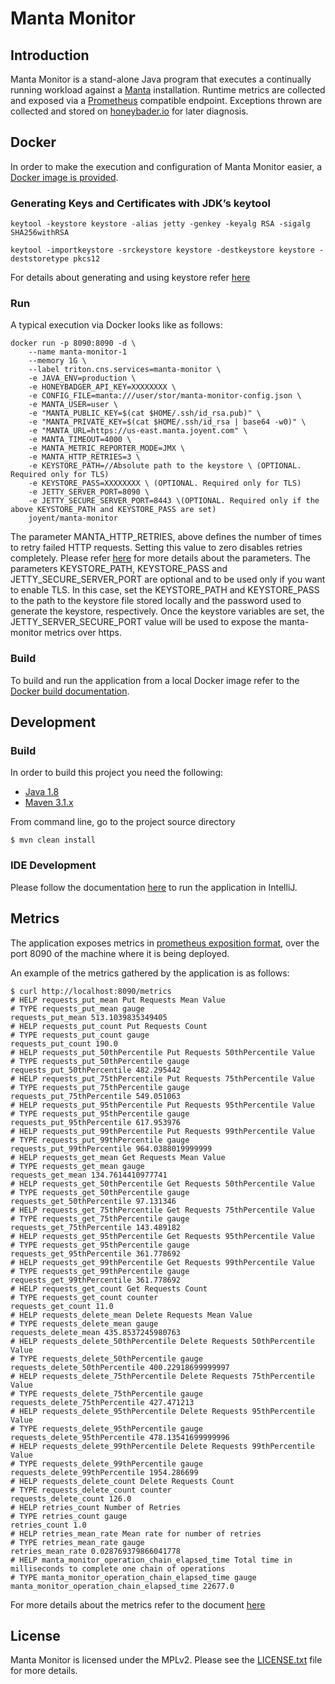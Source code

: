 # Manta Monitor

## Introduction
Manta Monitor is a stand-alone Java program that executes a continually running
workload against a [Manta](https://github.com/joyent/manta) installation. 
Runtime metrics are collected and exposed via a 
[Prometheus](https://prometheus.io/) compatible endpoint. Exceptions thrown are
collected and stored on [honeybader.io](https://www.honeybadger.io/) for later
diagnosis.

## Docker

In order to make the execution and configuration of Manta Monitor easier, a
[Docker image is provided](https://hub.docker.com/r/joyent/manta-monitor).

### Generating Keys and Certificates with JDK’s keytool

```
keytool -keystore keystore -alias jetty -genkey -keyalg RSA -sigalg SHA256withRSA

keytool -importkeystore -srckeystore keystore -destkeystore keystore -deststoretype pkcs12
```
For details about generating and using keystore refer [here](https://www.eclipse.org/jetty/documentation/9.4.x/configuring-ssl.html#configuring-jetty-for-ssl)

### Run

A typical execution via Docker looks like as follows:
```
docker run -p 8090:8090 -d \
    --name manta-monitor-1
    --memory 1G \
    --label triton.cns.services=manta-monitor \
    -e JAVA_ENV=production \
    -e HONEYBADGER_API_KEY=XXXXXXXX \
    -e CONFIG_FILE=manta:///user/stor/manta-monitor-config.json \
    -e MANTA_USER=user \
    -e "MANTA_PUBLIC_KEY=$(cat $HOME/.ssh/id_rsa.pub)" \
    -e "MANTA_PRIVATE_KEY=$(cat $HOME/.ssh/id_rsa | base64 -w0)" \
    -e "MANTA_URL=https://us-east.manta.joyent.com" \
    -e MANTA_TIMEOUT=4000 \
    -e MANTA_METRIC_REPORTER_MODE=JMX \
    -e MANTA_HTTP_RETRIES=3 \
    -e KEYSTORE_PATH=//Absolute path to the keystore \ (OPTIONAL. Required only for TLS)
    -e KEYSTORE_PASS=XXXXXXXX \ (OPTIONAL. Required only for TLS)
    -e JETTY_SERVER_PORT=8090 \
    -e JETTY_SECURE_SERVER_PORT=8443 \(OPTIONAL. Required only if the above KEYSTORE_PATH and KEYSTORE_PASS are set)
    joyent/manta-monitor
```

The parameter MANTA_HTTP_RETRIES, above defines the number of times to retry
failed HTTP requests. Setting this value to zero disables retries completely.
Please refer [here](https://github.com/joyent/java-manta/blob/master/USAGE.md#parameters) 
for more details about the parameters.
The parameters KEYSTORE_PATH, KEYSTORE_PASS and JETTY_SECURE_SERVER_PORT are optional and to be used only if you want to
enable TLS. In this case, set the KEYSTORE_PATH and KEYSTORE_PASS to the path to the keystore file stored locally and the
password used to generate the keystore, respectively. Once the keystore variables are set, the JETTY_SERVER_SECURE_PORT
value will be used to expose the manta-monitor metrics over https.
 
### Build

To build and run the application from a local Docker image refer to the 
[Docker build documentation](doc/docker-build-setup.md).

## Development

### Build
In order to build this project you need the following:

* [Java 1.8](http://www.oracle.com/technetwork/java/javase/downloads/index.html)
* [Maven 3.1.x](https://maven.apache.org/)

From command line, go to the project source directory
```
$ mvn clean install
```

### IDE Development

Please follow the documentation [here](doc/intellij-setup.md) to run the 
application in IntelliJ.

## Metrics

The application exposes metrics in 
[prometheus exposition format](https://prometheus.io/docs/instrumenting/exposition_formats/), 
over the port 8090 of the machine where it is being deployed.

An example of the metrics gathered by the application is as follows:

```
$ curl http://localhost:8090/metrics
# HELP requests_put_mean Put Requests Mean Value
# TYPE requests_put_mean gauge
requests_put_mean 513.1039835349405
# HELP requests_put_count Put Requests Count
# TYPE requests_put_count gauge
requests_put_count 190.0
# HELP requests_put_50thPercentile Put Requests 50thPercentile Value
# TYPE requests_put_50thPercentile gauge
requests_put_50thPercentile 482.295442
# HELP requests_put_75thPercentile Put Requests 75thPercentile Value
# TYPE requests_put_75thPercentile gauge
requests_put_75thPercentile 549.051063
# HELP requests_put_95thPercentile Put Requests 95thPercentile Value
# TYPE requests_put_95thPercentile gauge
requests_put_95thPercentile 617.953976
# HELP requests_put_99thPercentile Put Requests 99thPercentile Value
# TYPE requests_put_99thPercentile gauge
requests_put_99thPercentile 964.0388019999999
# HELP requests_get_mean Get Requests Mean Value
# TYPE requests_get_mean gauge
requests_get_mean 134.7614410977741
# HELP requests_get_50thPercentile Get Requests 50thPercentile Value
# TYPE requests_get_50thPercentile gauge
requests_get_50thPercentile 97.131346
# HELP requests_get_75thPercentile Get Requests 75thPercentile Value
# TYPE requests_get_75thPercentile gauge
requests_get_75thPercentile 143.489182
# HELP requests_get_95thPercentile Get Requests 95thPercentile Value
# TYPE requests_get_95thPercentile gauge
requests_get_95thPercentile 361.778692
# HELP requests_get_99thPercentile Get Requests 99thPercentile Value
# TYPE requests_get_99thPercentile gauge
requests_get_99thPercentile 361.778692
# HELP requests_get_count Get Requests Count
# TYPE requests_get_count counter
requests_get_count 11.0
# HELP requests_delete_mean Delete Requests Mean Value
# TYPE requests_delete_mean gauge
requests_delete_mean 435.8537245980763
# HELP requests_delete_50thPercentile Delete Requests 50thPercentile Value
# TYPE requests_delete_50thPercentile gauge
requests_delete_50thPercentile 400.22918699999997
# HELP requests_delete_75thPercentile Delete Requests 75thPercentile Value
# TYPE requests_delete_75thPercentile gauge
requests_delete_75thPercentile 427.471213
# HELP requests_delete_95thPercentile Delete Requests 95thPercentile Value
# TYPE requests_delete_95thPercentile gauge
requests_delete_95thPercentile 478.13541699999996
# HELP requests_delete_99thPercentile Delete Requests 99thPercentile Value
# TYPE requests_delete_99thPercentile gauge
requests_delete_99thPercentile 1954.286699
# HELP requests_delete_count Delete Requests Count
# TYPE requests_delete_count counter
requests_delete_count 126.0
# HELP retries_count Number of Retries
# TYPE retries_count gauge
retries_count 1.0
# HELP retries_mean_rate Mean rate for number of retries
# TYPE retries_mean_rate gauge
retries_mean_rate 0.028769379866041778
# HELP manta_monitor_operation_chain_elapsed_time Total time in milliseconds to complete one chain of operations
# TYPE manta_monitor_operation_chain_elapsed_time gauge
manta_monitor_operation_chain_elapsed_time 22677.0
```
For more details about the metrics refer to the document [here](doc/manta-monitor-metrics.md)
## License
Manta Monitor is licensed under the MPLv2. Please see the 
[LICENSE.txt](/LICENSE.txt) file for more details.